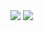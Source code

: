 <div>
  <img src="https://skillicons.dev/icons?i=javascript,python,c," />
<img src="https://skillicons.dev/icons?i=nextjs,react,tailwind,bootstrap,html,css,vite" />
<!-- <img src="https://skillicons.dev/icons?i=postgresql,mysql,kafka,redis,mongodb" /> -->
<!-- <img src="https://skillicons.dev/icons?i=aws,jenkins,nginx,netlify,docker,googlecloud,linux" /> -->
</div>
